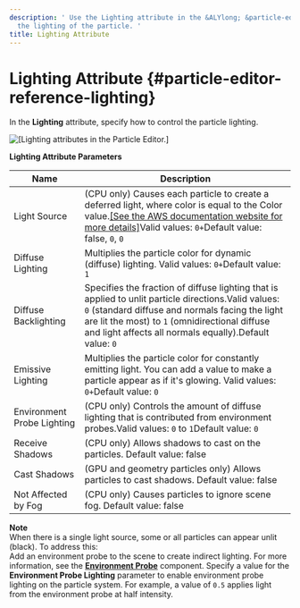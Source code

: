 ```yaml
---
description: ' Use the Lighting attribute in the &ALYlong; &particle-editor; to control
  the lighting of the particle. '
title: Lighting Attribute
---
```

# Lighting Attribute {#particle-editor-reference-lighting}

In the **Lighting** attribute, specify how to control the particle lighting\.

![\[Lighting attributes in the Particle Editor.\]](/images/userguide/particles/particle-editor-lighting.png)


**Lighting Attribute Parameters**  

| Name | Description | 
| --- | --- | 
| Light Source | \(CPU only\) Causes each particle to create a deferred light, where color is equal to the Color value\.[\[See the AWS documentation website for more details\]](http://docs.aws.amazon.com/lumberyard/latest/userguide/particle-editor-reference-lighting.html)Valid values: `0+`Default value: false, `0`, `0` | 
| Diffuse Lighting | Multiplies the particle color for dynamic \(diffuse\) lighting\. Valid values: `0+`Default value: `1` | 
| Diffuse Backlighting | Specifies the fraction of diffuse lighting that is applied to unlit particle directions\.Valid values: `0` \(standard diffuse and normals facing the light are lit the most\) to `1` \(omnidirectional diffuse and light affects all normals equally\)\.Default value: `0` | 
| Emissive Lighting | Multiplies the particle color for constantly emitting light\. You can add a value to make a particle appear as if it's glowing\. Valid values: `0+`Default value: `0` | 
| Environment Probe Lighting | \(CPU only\) Controls the amount of diffuse lighting that is contributed from environment probes\.Valid values: `0` to `1`Default value: `0` | 
| Receive Shadows | \(CPU only\) Allows shadows to cast on the particles\. Default value: false | 
| Cast Shadows | \(GPU and geometry particles only\) Allows particles to cast shadows\. Default value: false | 
| Not Affected by Fog | \(CPU only\) Causes particles to ignore scene fog\. Default value: false | 

**Note**  
When there is a single light source, some or all particles can appear unlit \(black\)\. To address this:  
Add an environment probe to the scene to create indirect lighting\. For more information, see the **[Environment Probe](/docs/userguide/components/environment-probe.md)** component\.
Specify a value for the **Environment Probe Lighting** parameter to enable environment probe lighting on the particle system\. For example, a value of `0.5` applies light from the environment probe at half intensity\.